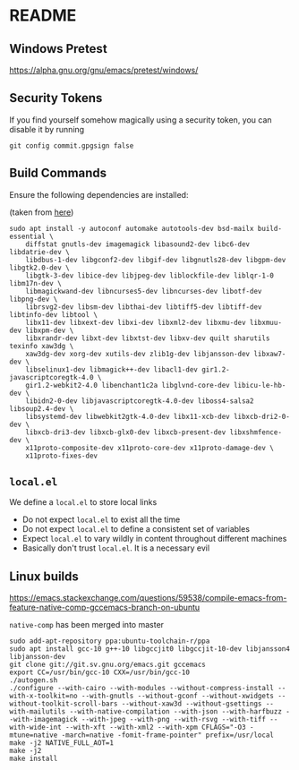 # README

## Windows Pretest

https://alpha.gnu.org/gnu/emacs/pretest/windows/

## Security Tokens
If you find yourself somehow magically using a security token, you can
disable it by running

```
git config commit.gpgsign false
```

## Build Commands
Ensure the following dependencies are installed:

(taken from [here][emacs-wsl])

```
sudo apt install -y autoconf automake autotools-dev bsd-mailx build-essential \
    diffstat gnutls-dev imagemagick libasound2-dev libc6-dev libdatrie-dev \
    libdbus-1-dev libgconf2-dev libgif-dev libgnutls28-dev libgpm-dev libgtk2.0-dev \
    libgtk-3-dev libice-dev libjpeg-dev liblockfile-dev liblqr-1-0 libm17n-dev \
    libmagickwand-dev libncurses5-dev libncurses-dev libotf-dev libpng-dev \
    librsvg2-dev libsm-dev libthai-dev libtiff5-dev libtiff-dev libtinfo-dev libtool \
    libx11-dev libxext-dev libxi-dev libxml2-dev libxmu-dev libxmuu-dev libxpm-dev \
    libxrandr-dev libxt-dev libxtst-dev libxv-dev quilt sharutils texinfo xaw3dg \
    xaw3dg-dev xorg-dev xutils-dev zlib1g-dev libjansson-dev libxaw7-dev \
    libselinux1-dev libmagick++-dev libacl1-dev gir1.2-javascriptcoregtk-4.0 \
    gir1.2-webkit2-4.0 libenchant1c2a libglvnd-core-dev libicu-le-hb-dev \
    libidn2-0-dev libjavascriptcoregtk-4.0-dev liboss4-salsa2 libsoup2.4-dev \
    libsystemd-dev libwebkit2gtk-4.0-dev libx11-xcb-dev libxcb-dri2-0-dev \
    libxcb-dri3-dev libxcb-glx0-dev libxcb-present-dev libxshmfence-dev \
    x11proto-composite-dev x11proto-core-dev x11proto-damage-dev \
    x11proto-fixes-dev
```

## `local.el`

We define a `local.el` to store local links

-   Do not expect `local.el` to exist all the time
-   Do not expect `local.el` to define a consistent set of variables
-   Expect `local.el` to vary wildly in content throughout different
    machines
-   Basically don't trust `local.el`. It is a necessary evil


[emacs-wsl]: https://github.com/hubisan/emacs-wsl

## Linux builds
https://emacs.stackexchange.com/questions/59538/compile-emacs-from-feature-native-comp-gccemacs-branch-on-ubuntu

`native-comp` has been merged into master

```
sudo add-apt-repository ppa:ubuntu-toolchain-r/ppa
sudo apt install gcc-10 g++-10 libgccjit0 libgccjit-10-dev libjansson4 libjansson-dev
git clone git://git.sv.gnu.org/emacs.git gccemacs
export CC=/usr/bin/gcc-10 CXX=/usr/bin/gcc-10
./autogen.sh
./configure --with-cairo --with-modules --without-compress-install --with-x-toolkit=no --with-gnutls --without-gconf --without-xwidgets --without-toolkit-scroll-bars --without-xaw3d --without-gsettings --with-mailutils --with-native-compilation --with-json --with-harfbuzz --with-imagemagick --with-jpeg --with-png --with-rsvg --with-tiff --with-wide-int --with-xft --with-xml2 --with-xpm CFLAGS="-O3 -mtune=native -march=native -fomit-frame-pointer" prefix=/usr/local
make -j2 NATIVE_FULL_AOT=1
make -j2
make install
```
